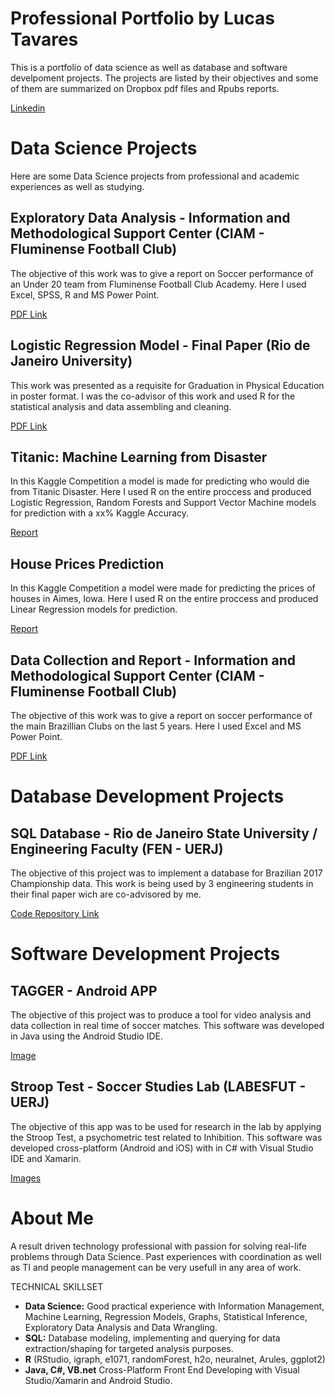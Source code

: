 # Professional Portfolio by Lucas Tavares

This is a portfolio of data science as well as database and software develpoment projects. 
The projects are listed by their objectives and some of them are summarized on Dropbox pdf files and Rpubs reports.

[Linkedin](www.linkedin.com/in/lucas-tavares92)

# Data Science Projects

Here are some Data Science projects from professional and academic experiences as well as studying.

## Exploratory Data Analysis - Information and Methodological Support Center (CIAM - Fluminense Football Club)

The objective of this work was to give a report on Soccer performance of an Under 20 team from Fluminense Football Club Academy.
Here I used Excel, SPSS, R and MS Power Point.

[PDF Link](https://www.dropbox.com/s/yxjkhofptt0eell/Relat%C3%B3rio%20TG%20S20.pdf?dl=0)

## Logistic Regression Model - Final Paper (Rio de Janeiro  University)

This work was presented as a requisite for Graduation in Physical Education in poster format.
I was the co-advisor of this work and used R for the statistical analysis and data assembling and cleaning.

[PDF Link](https://www.dropbox.com/s/nlnviymo64mx1hw/Poster%20-%20Lucas%20Tavares.pdf?dl=0)

## Titanic: Machine Learning from Disaster

In this Kaggle Competition a model is made for predicting who would die from Titanic Disaster.
Here I used R on the entire proccess and produced Logistic Regression, Random Forests and Support Vector Machine models for prediction with a xx% Kaggle Accuracy.

[Report]()

## House Prices Prediction

In this Kaggle Competition a model were made for predicting the prices of houses in Aimes, Iowa.
Here I used R on the entire proccess and produced Linear Regression models for prediction.

[Report]()

## Data Collection and Report - Information and Methodological Support Center (CIAM - Fluminense Football Club)

The objective of this work was to give a report on soccer performance of the main Brazillian Clubs on the last 5 years.
Here I used Excel and MS Power Point.

[PDF Link](https://www.dropbox.com/s/t0qz83mvttsaj2m/Relat%C3%B3rio%20Base%20Brasil.pdf?dl=0)

# Database Development Projects

## SQL Database - Rio de Janeiro State University / Engineering Faculty (FEN - UERJ)

The objective of this project was to implement a database for Brazilian 2017 Championship data. This work is being used by 3 engineering students in their final paper wich are co-advisored by me.

[Code Repository Link](https://www.dropbox.com/s/t0qz83mvttsaj2m/Relat%C3%B3rio%20Base%20Brasil.pdf?dl=0)

# Software Development Projects

## TAGGER - Android APP

The objective of this project was to produce a tool for video analysis and data collection in real time of soccer matches.
This software was developed in Java using the Android Studio IDE.

[Image](https://www.dropbox.com/s/t0qz83mvttsaj2m/Relat%C3%B3rio%20Base%20Brasil.pdf?dl=0)

## Stroop Test - Soccer Studies Lab (LABESFUT - UERJ)

The objective of this app was to be used for research in the lab by applying the Stroop Test, a psychometric test related to Inhibition.
This software was developed cross-platform (Android and iOS) with in C# with Visual Studio IDE and Xamarin.

[Images]()

# About Me

A result driven technology professional with passion for solving real-life problems through Data Science. Past experiences with coordination as well as TI and people management can be very usefull in any area of work.

TECHNICAL SKILLSET

* **Data Science:** Good practical experience with Information Management, Machine Learning, Regression Models, Graphs, Statistical Inference, Exploratory Data Analysis and Data Wrangling.
* **SQL:** Database modeling, implementing and querying for data extraction/shaping for targeted analysis purposes.
* **R** (RStudio, igraph, e1071, randomForest, h2o, neuralnet, Arules, ggplot2)
* **Java, C#, VB.net** Cross-Platform Front End Developing with Visual Studio/Xamarin and Android Studio.
